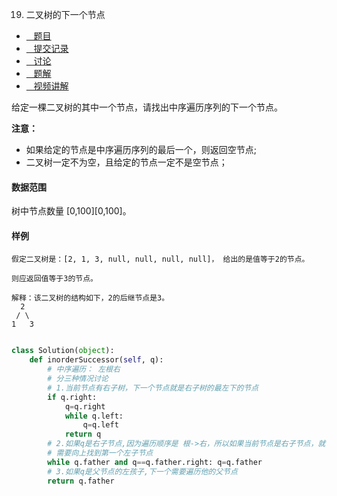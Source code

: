 19. 二叉树的下一个节点

-   [   题目](https://www.acwing.com/problem/content/description/31/)
-   [   提交记录](https://www.acwing.com/problem/content/submission/31/)
-   [   讨论](https://www.acwing.com/problem/content/discussion/index/31/1/)
-   [   题解](https://www.acwing.com/problem/content/solution/31/1/)
-   [   视频讲解](https://www.acwing.com/problem/content/video/31/)

  


给定一棵二叉树的其中一个节点，请找出中序遍历序列的下一个节点。

**注意：**

-   如果给定的节点是中序遍历序列的最后一个，则返回空节点;
-   二叉树一定不为空，且给定的节点一定不是空节点；

#### 数据范围

树中节点数量 [0,100][0,100]。

#### 样例

```
假定二叉树是：[2, 1, 3, null, null, null, null]， 给出的是值等于2的节点。

则应返回值等于3的节点。

解释：该二叉树的结构如下，2的后继节点是3。
  2
 / \
1   3
```


```py

class Solution(object):
    def inorderSuccessor(self, q):
        # 中序遍历： 左根右
        # 分三种情况讨论
        # 1.当前节点有右子树，下一个节点就是右子树的最左下的节点
        if q.right:
            q=q.right
            while q.left:
                q=q.left
            return q
        # 2.如果q是右子节点,因为遍历顺序是 根->右，所以如果当前节点是右子节点，就已经遍历过
        # 需要向上找到第一个左子节点
        while q.father and q==q.father.right: q=q.father
        # 3.如果q是父节点的左孩子,下一个需要遍历他的父节点
        return q.father
        
        